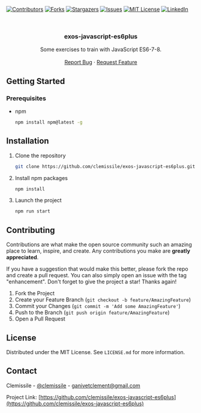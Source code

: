 <div id="top"></div>

<!-- PROJECT SHIELDS -->

[![Contributors][contributors-shield]][contributors-url]
[![Forks][forks-shield]][forks-url]
[![Stargazers][stars-shield]][stars-url]
[![Issues][issues-shield]][issues-url]
[![MIT License][license-shield]][license-url]
[![LinkedIn][linkedin-shield]][linkedin-url]

<!-- PROJECT LOGO -->
<br />

<div align="center">
	<h3 align="center">exos-javascript-es6plus</h3>
	<p align="center">
		Some exercises to train with JavaScript ES6-7-8.
		<br />
		<br />
		<a href="https://github.com/clemissile/exos-javascript-es6plus/issues">Report Bug</a>
		·
		<a href="https://github.com/clemissile/exos-javascript-es6plus/issues">Request Feature</a>
	</p>
</div>

<!-- GETTING STARTED -->

## Getting Started

### Prerequisites

- npm
  ```sh
  npm install npm@latest -g
  ```

## Installation

1. Clone the repository
   ```sh
   git clone https://github.com/clemissile/exos-javascript-es6plus.git
   ```
2. Install npm packages
   ```sh
   npm install
   ```
3. Launch the project
   ```sh
   npm run start

<!-- CONTRIBUTING -->

## Contributing

Contributions are what make the open source community such an amazing place to learn, inspire, and create. Any contributions you make are **greatly appreciated**.

If you have a suggestion that would make this better, please fork the repo and create a pull request. You can also simply open an issue with the tag "enhancement".
Don't forget to give the project a star! Thanks again!

1. Fork the Project
2. Create your Feature Branch (`git checkout -b feature/AmazingFeature`)
3. Commit your Changes (`git commit -m 'Add some AmazingFeature'`)
4. Push to the Branch (`git push origin feature/AmazingFeature`)
5. Open a Pull Request

<!-- LICENSE -->

## License

Distributed under the MIT License. See `LICENSE.md` for more information.

<!-- CONTACT -->

## Contact

Clemissile - [@clemissile](https://twitter.com/clemissile) - ganivetclement@gmail.com

Project Link: [https://github.com/clemissile/exos-javascript-es6plus](https://github.com/clemissile/exos-javascript-es6plus)

<!-- MARKDOWN LINKS & IMAGES -->
<!-- https://www.markdownguide.org/basic-syntax/#reference-style-links -->

[contributors-shield]: https://img.shields.io/github/contributors/clemissile/exos-javascript-es6plus.svg?style=for-the-badge
[contributors-url]: https://github.com/clemissile/exos-javascript-es6plus/graphs/contributors
[forks-shield]: https://img.shields.io/github/forks/clemissile/exos-javascript-es6plus.svg?style=for-the-badge
[forks-url]: https://github.com/clemissile/exos-javascript-es6plus/network/members
[stars-shield]: https://img.shields.io/github/stars/clemissile/exos-javascript-es6plus.svg?style=for-the-badge
[stars-url]: https://github.com/clemissile/exos-javascript-es6plus/stargazers
[issues-shield]: https://img.shields.io/github/issues/clemissile/exos-javascript-es6plus.svg?style=for-the-badge
[issues-url]: https://github.com/clemissile/exos-javascript-es6plus/issues
[license-shield]: https://img.shields.io/github/license/clemissile/exos-javascript-es6plus.svg?style=for-the-badge
[license-url]: https://github.com/clemissile/exos-javascript-es6plus/blob/master/LICENSE.txt
[linkedin-shield]: https://img.shields.io/badge/-LinkedIn-black.svg?style=for-the-badge&logo=linkedin&colorB=555
[linkedin-url]: https://linkedin.com/in/clementganivet